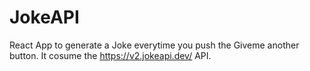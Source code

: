 # JokeAPI

React App to generate a Joke everytime you push the Giveme another button. It cosume the https://v2.jokeapi.dev/ API.

